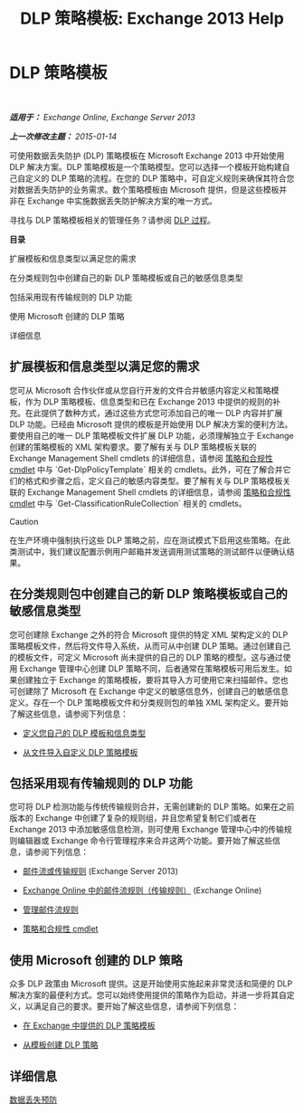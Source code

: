 ﻿---
title: 'DLP 策略模板: Exchange 2013 Help'
TOCTitle: DLP 策略模板
ms:assetid: c7b1a8e4-30d9-4409-85c5-f85ae023737d
ms:mtpsurl: https://technet.microsoft.com/zh-cn/library/JJ657730(v=EXCHG.150)
ms:contentKeyID: 50491680
ms.date: 01/11/2018
mtps_version: v=EXCHG.150
ms.translationtype: HT
---

# DLP 策略模板

 

_**适用于：** Exchange Online, Exchange Server 2013_

_**上一次修改主题：** 2015-01-14_

可使用数据丢失防护 (DLP) 策略模板在 Microsoft Exchange 2013 中开始使用 DLP 解决方案。DLP 策略模板是一个策略模型。您可以选择一个模板开始构建自己自定义的 DLP 策略的流程。在您的 DLP 策略中，可自定义规则来确保其符合您对数据丢失防护的业务需求。数个策略模板由 Microsoft 提供，但是这些模板并非在 Exchange 中实施数据丢失防护解决方案的唯一方式。

寻找与 DLP 策略模板相关的管理任务？请参阅 [DLP 过程](dlp-procedures-exchange-2013-help.md)。

**目录**

扩展模板和信息类型以满足您的需求

在分类规则包中创建自己的新 DLP 策略模板或自己的敏感信息类型

包括采用现有传输规则的 DLP 功能

使用 Microsoft 创建的 DLP 策略

详细信息

## 扩展模板和信息类型以满足您的需求

您可从 Microsoft 合作伙伴或从您自行开发的文件合并敏感内容定义和策略模板，作为 DLP 策略模板、信息类型和已在 Exchange 2013 中提供的规则的补充。在此提供了数种方式，通过这些方式您可添加自己的唯一 DLP 内容并扩展 DLP 功能。已经由 Microsoft 提供的模板是开始使用 DLP 解决方案的便利方法。要使用自己的唯一 DLP 策略模板文件扩展 DLP 功能，必须理解独立于 Exchange 创建的策略模板的 XML 架构要求。要了解有关与 DLP 策略模板关联的 Exchange Management Shell cmdlets 的详细信息，请参阅 [策略和合规性 cmdlet](https://technet.microsoft.com/zh-cn/library/dd298082\(v=exchg.150\)) 中与 `Get-DlpPolicyTemplate` 相关的 cmdlets。此外，可在了解合并它们的格式和步骤之后，定义自己的敏感内容类型。要了解有关与 DLP 策略模板关联的 Exchange Management Shell cmdlets 的详细信息，请参阅 [策略和合规性 cmdlet](https://technet.microsoft.com/zh-cn/library/dd298082\(v=exchg.150\)) 中与 `Get-ClassificationRuleCollection` 相关的 cmdlets。

> [!CAUTION]  
> 在生产环境中强制执行这些 DLP 策略之前，应在测试模式下启用这些策略。在此类测试中，我们建议配置示例用户邮箱并发送调用测试策略的测试邮件以便确认结果。


## 在分类规则包中创建自己的新 DLP 策略模板或自己的敏感信息类型

您可创建除 Exchange 之外的符合 Microsoft 提供的特定 XML 架构定义的 DLP 策略模板文件，然后将文件导入系统，从而可从中创建 DLP 策略。通过创建自己的模板文件，可定义 Microsoft 尚未提供的自己的 DLP 策略的模型。这与通过使用 Exchange 管理中心创建 DLP 策略不同，后者通常在策略模板可用后发生。如果创建独立于 Exchange 的策略模板，要将其导入方可使用它来扫描邮件。您也可创建除了 Microsoft 在 Exchange 中定义的敏感信息外，创建自己的敏感信息定义。存在一个 DLP 策略模板文件和分类规则包的单独 XML 架构定义。要开始了解这些信息，请参阅下列信息：

  -  [定义您自己的 DLP 模板和信息类型](define-your-own-dlp-templates-and-information-types-exchange-2013-help.md)

  -  [从文件导入自定义 DLP 策略模板](import-a-custom-dlp-policy-template-from-a-file-exchange-2013-help.md)

## 包括采用现有传输规则的 DLP 功能

您可将 DLP 检测功能与传统传输规则合并，无需创建新的 DLP 策略。如果在之前版本的 Exchange 中创建了复杂的规则组，并且您希望复制它们或者在 Exchange 2013 中添加敏感信息检测，则可使用 Exchange 管理中心中的传输规则编辑器或 Exchange 命令行管理程序来合并这两个功能。要开始了解这些信息，请参阅下列信息：

  -  [邮件流或传输规则](mail-flow-rules-transport-rules-in-exchange-2013-exchange-2013-help.md) (Exchange Server 2013)

  -  [Exchange Online 中的邮件流规则（传输规则）](https://technet.microsoft.com/zh-cn/library/jj919238\(v=exchg.150\)) (Exchange Online)

  -  [管理邮件流规则](https://technet.microsoft.com/zh-cn/library/jj657505(v=exchg.150))
    
  -  [策略和合规性 cmdlet](https://technet.microsoft.com/zh-cn/library/dd298082\(v=exchg.150\))

## 使用 Microsoft 创建的 DLP 策略

众多 DLP 政策由 Microsoft 提供。这是开始使用实施起来非常灵活和简便的 DLP 解决方案的最便利方式。您可以始终使用提供的策略作为启动，并进一步将其自定义，以满足自己的要求。要开始了解这些信息，请参阅下列信息：

  - [在 Exchange 中提供的 DLP 策略模板](https://technet.microsoft.com/zh-cn/library/jj150530(v=exchg.150))

  - [从模板创建 DLP 策略](https://technet.microsoft.com/zh-cn/library/jj150515(v=exchg.150))

## 详细信息

[数据丢失预防](https://technet.microsoft.com/zh-cn/library/jj150527(v=exchg.150))

